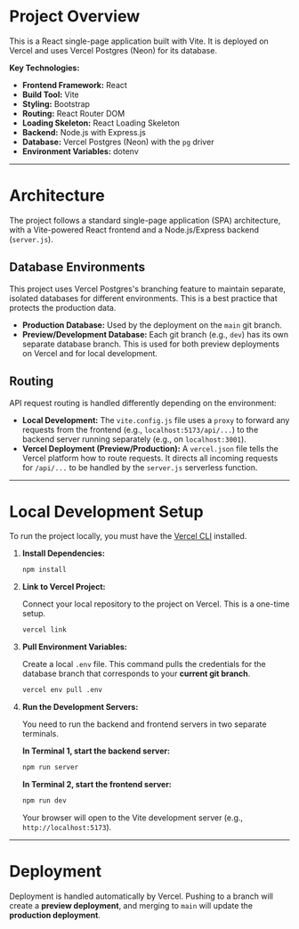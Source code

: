 # Project Overview

This is a React single-page application built with Vite. It is deployed on Vercel and uses Vercel Postgres (Neon) for its database.

**Key Technologies:**

*   **Frontend Framework:** React
*   **Build Tool:** Vite
*   **Styling:** Bootstrap
*   **Routing:** React Router DOM
*   **Loading Skeleton:** React Loading Skeleton
*   **Backend:** Node.js with Express.js
*   **Database:** Vercel Postgres (Neon) with the `pg` driver
*   **Environment Variables:** dotenv

---

# Architecture

The project follows a standard single-page application (SPA) architecture, with a Vite-powered React frontend and a Node.js/Express backend (`server.js`).

## Database Environments

This project uses Vercel Postgres's branching feature to maintain separate, isolated databases for different environments. This is a best practice that protects the production data.

-   **Production Database:** Used by the deployment on the `main` git branch.
-   **Preview/Development Database:** Each git branch (e.g., `dev`) has its own separate database branch. This is used for both preview deployments on Vercel and for local development.

## Routing

API request routing is handled differently depending on the environment:

-   **Local Development:** The `vite.config.js` file uses a `proxy` to forward any requests from the frontend (e.g., `localhost:5173/api/...`) to the backend server running separately (e.g., on `localhost:3001`).
-   **Vercel Deployment (Preview/Production):** A `vercel.json` file tells the Vercel platform how to route requests. It directs all incoming requests for `/api/...` to be handled by the `server.js` serverless function.

---

# Local Development Setup

To run the project locally, you must have the [Vercel CLI](https://vercel.com/docs/cli) installed.

1.  **Install Dependencies:**

    ```bash
    npm install
    ```

2.  **Link to Vercel Project:**

    Connect your local repository to the project on Vercel. This is a one-time setup.
    ```bash
    vercel link
    ```

3.  **Pull Environment Variables:**

    Create a local `.env` file. This command pulls the credentials for the database branch that corresponds to your **current git branch**.
    ```bash
    vercel env pull .env
    ```

4.  **Run the Development Servers:**

    You need to run the backend and frontend servers in two separate terminals.

    **In Terminal 1, start the backend server:**
    ```bash
    npm run server
    ```

    **In Terminal 2, start the frontend server:**
    ```bash
    npm run dev
    ```
    Your browser will open to the Vite development server (e.g., `http://localhost:5173`).

---

# Deployment

Deployment is handled automatically by Vercel. Pushing to a branch will create a **preview deployment**, and merging to `main` will update the **production deployment**.